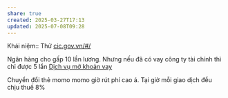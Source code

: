 ```yaml
---
share: true
created: 2025-03-27T17:13
updated: 2025-07-08T09:28
---
```

Khái niệm:: 
Thử [cic.gov.vn/#/](https://cic.gov.vn/#/)

Ngân hàng cho gấp 10 lần lương. Nhưng nếu đã có vay công ty tài chính thì chỉ được 5 lần
[Dịch vụ mở khoản vay](./D%E1%BB%8Bch%20v%E1%BB%A5%20m%E1%BB%9F%20kho%E1%BA%A3n%20vay.md)

Chuyển đổi thẻ momo
momo giờ rút phí cao á. Tại giờ mỗi giao dịch đều chịu thuế 8%